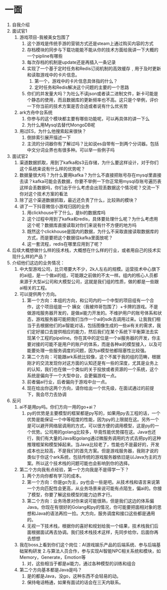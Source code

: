 # 一面

1.  自我介绍
2. 面试官1
   1. 游戏项目-我被美女包围了
      1. 这个游戏是传统手游的营销方式还是steam上通过购买内容的方式
      2. 存档模块的同步与下载功能能不能从你的技术方面给我讲一下大概的一个pipline有哪些
      3. 每次存档的机制是update还是再插入一条记录
      4. 实现了一个基于定时任务和Redis订阅机制的高效缓存﹐用于及时更新和读取游戏中的卡片信息。
         1. 第一个，游戏中的卡片信息具体指的什么？
         2. 定时任务和Redis解决这个问题的主要的一个思路
      5. 你们的并发量大吗？为社么不读json或者读二进制文件，新卡可能是个静态的使用，而且数据库的更新频率也不高。这只是个举例，评价一下你当前的技术方案是否合适或者说有什么优劣势
   2. ark方舟中台系统
      1. 你参与的这个模块都主要有哪些功能呢，可以再具体的讲一下么
      2. 为什么用Mysql去替代MongoDB呢
   3. 用过ES，为什么他搜索起来很快？
      1. 倒排索引展开描述一下
      2. 主流的分词器你有了解过吗？比如说es自带有一到两个分词器。包括中文分词业界也有很多种。可以举一些例子吗
3. 面试官2
   1. 渠道数据抓取，用到了kafka和s3云存储，为什么要这样设计，对于你们这个系统来说有什么样的优势呢？
   2. 数据量很大吗？为什么要用kafka？为什么不直接把账号存在mysql里直接去读？kafka可能会丢数据，你要不举例一下你正常用mysql存账号遍历表这样会丢数据吗，你们出于什么考虑会出现丢数据这个情况呢？交流一下你对这个技术方案的看法
   3. 除了这个渠道数据抓取，最近还负责了什么，比较熟的模块？
   4. 讲了一下抖音微信小游戏归因的业务
      1. 用clickhouse干了什么，是bi的数据库吗
      2. 这个过程中用到了kafka和redis，具体要处理什么呢？为什么考虑用这个呢？数据库直接读取对你们来说有什不方便的地方吗
      3. 既然这个clickhouse是国内的数据，为什么不采取直接读取数据库的方式，而是要把这个数据往kafka里面放呢？
      4. 这一套流程，redis在哪里应用到了呢？
4. 后续大概想做什么样的技术栈，大概想在什么样的行业，或者用自己的技术实现什么样的产品？
5. 介绍他们这边的业务情况：
   1. 中大型游戏公司，比贝塔要大不少，2k人左右的规模。运营技术中心旗下的ai组，是一个做ai的组，可能跟之前做的不太一样。组内的核心人员都来源于大型ai公司和大模型公司，这就是我们组的性质，做的都是一些跟ai相关的工程。
   2. 可以提供两个方向。
      1. 第一个方向：本组的方向，和公司内的一个中型的项目组有一个合作，这个项目组是一个 姨女（我被帅哥包围了）+卡牌的游戏。不是做游戏服务器开发的，是做ai能力开发的。不维护用户的账号体系和状态，游戏服务器可能把我们当作一个ai的sdk去调用过来。让我我们相当于去根据他们的ai智能对话，包括图像生成的一些ai有关的需求，我们定好接口去提供相应的能力，然后我们在某个系统下平衡算法去实现某个工程的pipeline。你在其中的定位是一个ai服务器的开发，你主要对接的可能不是用户的账户的体系，而是各种ai的模型接入，以及可能要处理一些服务调度的问题，因为ai模型他都阻塞性比较强。
      2. 第二个方向：可能跟ark系统比较像，这个不属于我的组的范畴，根据刚才的交流发现你对这方面的认知还是有一些的深度，尤其是业务上的认知，我们也在做一个类似的关于投放或者资源的一个系统，这个系统是偏向于一个大型中台，会更偏游戏一点。
      3. 前者偏ai行业，后者偏向于游戏中台一点。
      4. 现在给出你这两个方向，请你给出一个优先级，在面试通过的前提下，我会尽力去协调
6. 反问
   1. ai不是用py吗。你们方向一用的go+ai？
      1. py的优势是主要模型的框架都是py写的，如果用py去工程的话，一个优势是能保证一个中等程度的性能，因为py的上限就在这。另外一个是可以避开网络层调用的方式，可以很方便的调用模型，这是py的一个优势。公司用的golang比较多，毕竟性能优势摆在这。Java也还行，我们有大量的Java和golang通过微服务调用的方式去把py的这种推理框架和模型掉起来。当Java比较老了，性能也不是最好的，开发成本也比较高，不是我们的首先方案。但是游戏服务器，我刚才说的类似于你这个ark系统，包括传统的游戏服务器依旧是以Java为主的方案。所以这个技术栈的问题可能也会影响到你的选择。
   2. 第二个方向我有点经验，第一个方向我是不是得学一下？
      1. 两个方向你都有学习的成本。
      2. 第一个方向：你是go为主，py也会一些是吧。从技术栈和语言来说第一个方向匹配性会更高，从业务场景来说可能有点陌生，偏ai的。你接了模型，你要了解这些模型的能力边界才行。
      3. 第二个方向：业务场景对你来说可能很熟，但是我们这边的体系偏Java。你现在有很好的Golang和py的情况，你可能要把面相对象的思想和Java的语法再捡一捡。大方向，服务调度和接口这些都是通用的。
      4. 无视一下技术栈，根据你的喜好和规划给我一个结果，技术栈我们后面根据面试再去协调。我们技术栈技术这样，先同步给你，后面你再去想想
   3. 我在boss上看到你们这个岗位：AI游戏娱乐产品的后端系统、参与后端基础架构研发 2.与算法人员合作，参与实现AI智能NPC相关系统和模块，如Memory，Generate，Emotion等
      1. 对，这些相当于都是ai能力，通过各种模型的训练和组合
   4. 第二个方向基本都是Java是吗？
      1. 是的都是Java，没go，这种东西不会轻易的动。
      2. 保持电话畅通，如果有面试的话会在三天内联系。
